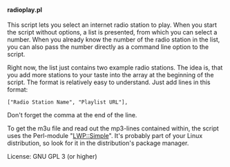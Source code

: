 #### radioplay.pl

This script lets you select an internet radio station to play.
When you start the script without options, a list is presented, from which you can
select a number.
When you already know the number of the radio station in the list, you can also pass the number directly as a command line option to the script.

Right now, the list just contains two example radio stations. The idea is, that you add more stations to your taste into the array at the beginning of the script. The format is relatively easy to understand.
Just add lines in this format:

`["Radio Station Name", "Playlist URL"],`

Don't forget the comma at the end of the line.

To get the m3u file and read out the mp3-lines contained within, the script uses the Perl-module "[LWP::Simple](
https://metacpan.org/pod/LWP::Simple)". It's probably part of your Linux distribution, so look for it in the distribution's package manager.

License: GNU GPL 3 (or higher)
